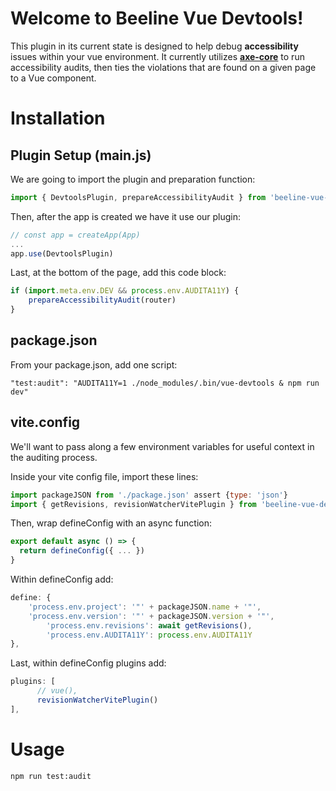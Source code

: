 # Welcome to Beeline Vue Devtools!

This plugin in its current state is designed to help debug **accessibility** issues within your vue environment. It currently utilizes **[axe-core](https://github.com/dequelabs/axe-core)** to run accessibility audits, then ties the violations that are found on a given page to a Vue component.

# Installation

## Plugin Setup (main.js)

We are going to import the plugin and preparation function:

```js
import { DevtoolsPlugin, prepareAccessibilityAudit } from 'beeline-vue-devtools/src/devtools'
```

Then, after the app is created we have it use our plugin:

```js
// const app = createApp(App)
...
app.use(DevtoolsPlugin)
```

Last, at the bottom of the page, add this code block:

```js
if (import.meta.env.DEV && process.env.AUDITA11Y) {
	prepareAccessibilityAudit(router)
}
```

## package.json

From your package.json, add one script:

	"test:audit": "AUDITA11Y=1 ./node_modules/.bin/vue-devtools & npm run dev"

 ## vite.config

We'll want to pass along a few environment variables for useful context in the auditing process.

Inside your vite config file, import these lines:

```js
import packageJSON from './package.json' assert {type: 'json'}
import { getRevisions, revisionWatcherVitePlugin } from 'beeline-vue-devtools/src/versioning.js'
```

Then, wrap defineConfig with an async function:

```js
export default async () => {
  return defineConfig({ ... })
}
```

Within defineConfig add:
```js
define: {
	'process.env.project': '"' + packageJSON.name + '"',
	'process.env.version': '"' + packageJSON.version + '"',
      	'process.env.revisions': await getRevisions(),
      	'process.env.AUDITA11Y': process.env.AUDITA11Y
},
```

Last, within defineConfig plugins add:
```js
plugins: [
      // vue(),
      revisionWatcherVitePlugin()
],
```

# Usage

	npm run test:audit
